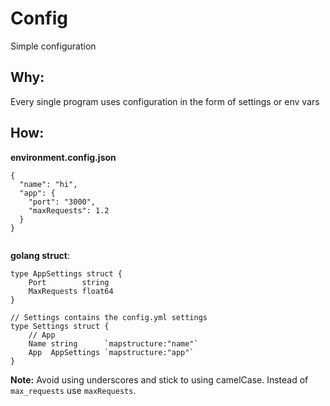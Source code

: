 # Config

Simple configuration

## Why:

Every single program uses configuration in the form of settings or env vars

## How:

**environment.config.json**

```
{
  "name": "hi",
  "app": {
    "port": "3000",
    "maxRequests": 1.2
  }
}


```

**golang struct**:

```
type AppSettings struct {
	Port        string
	MaxRequests float64
}

// Settings contains the config.yml settings
type Settings struct {
	// App
	Name string      `mapstructure:"name"`
	App  AppSettings `mapstructure:"app"`
}

```

**Note:** Avoid using underscores and stick to using camelCase. Instead of `max_requests` use `maxRequests`.
